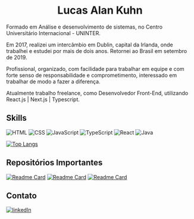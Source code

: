 <h1 align="center"> Lucas Alan Kuhn </h1>


<p>Formado em Análise e desenvolvimento de sistemas, no Centro Universitário Internacional - UNINTER.</p>
<p>Em 2017, realizei um intercâmbio em Dublin, capital da Irlanda, onde trabalhei e estudei por mais de dois anos. Retornei ao Brasil em setembro de 2019.</p>
<p>Profissional, organizado, com facilidade para trabalhar em equipe e com forte senso de responsabilidade e comprometimento, interessado em trabalhar de modo a fazer a diferença. </p>
<p>Atualmente trabalho freelance, como Desenvolvedor Front-End, utilizando React.js | Next.js | Typescript.</p>


## Skills

![HTML](https://img.shields.io/badge/HTML5-E34F26?style=for-the-badge&logo=html5&logoColor=white)
![CSS](https://img.shields.io/badge/CSS3-1572B6?style=for-the-badge&logo=css3&logoColor=white)
![JavaScript](https://img.shields.io/badge/JavaScript-323330?style=for-the-badge&logo=javascript&logoColor=F7DF1E)
![TypeScript](https://img.shields.io/badge/TypeScript-007ACC?style=for-the-badge&logo=typescript&logoColor=white)
![React](https://img.shields.io/badge/React-20232A?style=for-the-badge&logo=react&logoColor=61DAFB)
![Java](https://img.shields.io/badge/Java-ED8B00?style=for-the-badge&logo=java&logoColor=white)


[![Top Langs](https://github-readme-stats.vercel.app/api/top-langs/?username=lucasakuhn&layout=compact&theme=radical)](https://github.com/anuraghazra/github-readme-stats)

## Repositórios Importantes
[![Readme Card](https://github-readme-stats.vercel.app/api/pin/?username=lucasakuhn&repo=Be-The-Hero--Semana-Omnistack-11&theme=radical)](https://github.com/anuraghazra/github-readme-stats)
[![Readme Card](https://github-readme-stats.vercel.app/api/pin/?username=lucasakuhn&repo=Paradoxo-de-Monty-Hall&theme=radical)](https://github.com/anuraghazra/github-readme-stats)
[![Readme Card](https://github-readme-stats.vercel.app/api/pin/?username=lucasakuhn&repo=REST-API-with-Axios&theme=radical)](https://github.com/anuraghazra/github-readme-stats)

## Contato

[<img src='https://img.shields.io/badge/LinkedIn-0077B5?style=for-the-badge&logo=linkedin&logoColor=white' alt='linkedIn'>](https://www.linkedin.com/in/lucasalankuhn/)
